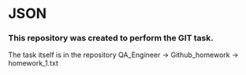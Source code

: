# JSON

### This repository was created to perform the GIT task.
The task itself is in the repository QA_Engineer -> Github_homework -> homework_1.txt
